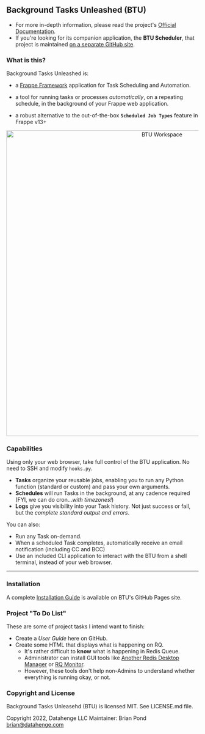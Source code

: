 ## Background Tasks Unleashed (BTU)

* For more in-depth information, please read the project's [Official Documentation](https://datahenge.github.io/btu/).
* If you're looking for its companion application, the **BTU Scheduler**, that project is maintained <a href="https://github.com/Datahenge/btu_scheduler_daemon" target='_blank'>on a separate GitHub site</a>.

### What is this?
Background Tasks Unleashed is:

* a [Frappe Framework](https://github.com/frappe) application for Task Scheduling and Automation.

* a tool for running tasks or processes *automatically*, on a repeating schedule, in the background of your Frappe web application.

* a robust alternative to the out-of-the-box **`Scheduled Job Types`** feature in Frappe v13+

<img style="text-align: center;" src="https://datahenge.github.io/btu/images/btu_screenshot_workspace_1.png" alt="BTU Workspace" title="image Title" width="800"/>

### Capabilities
Using only your web browser, take full control of the BTU application.  No need to SSH and modify `hooks.py`.

* **Tasks** organize your reusable jobs, enabling you to run any Python function (standard or custom) and pass your own arguments.
* **Schedules** will run Tasks in the background, at any cadence required (FYI, we can do cron...*with timezones!*)
* **Logs** give you visibility into your Task history.  Not just success or fail, but the *complete standard output and errors*.

You can also:

* Run any Task on-demand.
* When a scheduled Task completes, automatically receive an email notification (including CC and BCC)
* Use an included CLI application to interact with the BTU from a shell terminal, instead of your web browser.

----
### Installation
A complete [Installation Guide](https://datahenge.github.io/btu/installation.html) is available on BTU's GitHub Pages site.

### Project "To Do List"
These are some of project tasks I intend want to finish:

* Create a *User Guide* here on GitHub.
* Create some HTML that displays what is happening on RQ.
    * It's rather difficult to **know** what is happening in Redis Queue.
    * Administrator can install GUI tools like [Another Redis Desktop Manager](https://www.electronjs.org/apps/anotherredisdesktopmanager) or [RQ Monitor](https://pypi.org/project/rqmonitor/).
    * However, these tools don't help non-Admins to understand whether everything is running okay, or not.

### Copyright and License
Background Tasks Unleasehd (BTU) is licensed MIT.  See LICENSE.md file.

Copyright 2022, Datahenge LLC
Maintainer: Brian Pond <brian@datahenge.com>
